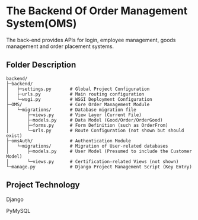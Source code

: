 #  The Backend Of Order Management System(OMS)

The back-end provides APIs for login, employee management, goods management and order placement systems.

## Folder Description

```
backend/
├─backend/
│   ├─settings.py       # Global Project Configuration
│   ├─urls.py           # Main routing configuration
│   └─wsgi.py           # WSGI Deployment Configuration
├─OMS/                  # Core Order Management Module
│   └─migrations/       # Database migration file
│       ├─views.py      # View Layer (Current File)
│       ├─models.py     # Data Model (Good/Order/OrderGood)
│       ├─forms.py      # Form Definition (such as OrderFrom)
│       └─urls.py       # Route Configuration (not shown but should exist)
├─omsAuth/              # Authentication Module
│   └─migrations/       # Migration of User-related databases
│       ├─models.py     # User Model (Presumed to include the Customer Model)
│       └─views.py      # Certification-related Views (not shown)
└─manage.py             # Django Project Management Script (Key Entry)

```

## Project Technology

Django

PyMySQL
